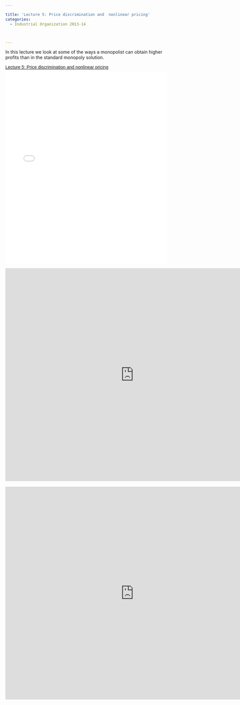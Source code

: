 ```yaml
---

title: 'Lecture 5: Price discrimination and  nonlinear pricing'
categories:
  - Industrial Organization 2013-14



---
```

In this lecture we look at some of the ways a monopolist can obtain higher profits than in the standard monopoly solution.  <br /> <div style="-x-system-font: none; display: block; font-family: Helvetica,Arial,Sans-serif; font-size-adjust: none; font-size: 14px; font-stretch: normal; font-style: normal; font-variant: normal; font-weight: normal; line-height: normal; margin: 12px auto 6px auto;"><a href="http://www.scribd.com/doc/182451012/Lecture-5-Price-discrimination-and-nonlinear-pricing" style="text-decoration: underline;" title="View Lecture 5: Price discrimination and  nonlinear pricing on Scribd">Lecture 5: Price discrimination and  nonlinear pricing</a></div><iframe data-aspect-ratio="undefined" data-auto-height="false" frameborder="0" height="600" scrolling="no" src="//www.scribd.com/embeds/182451012/content?start_page=1&amp;view_mode=slideshow&amp;show_recommendations=false" width="100%"></iframe> <br /> <div style="clear: both; text-align: center;"><object width="800" height="665" class codebase="http://download.macromedia.com/pub/shockwave/cabs/flash/swflash.cab#version=6,0,40,0" data-thumbnail-src="http://i1.ytimg.com/vi/pYvWYrOPP1Y/0.jpg">

<param name="movie" value="http://www.youtube.com/v/pYvWYrOPP1Y?version=3&f=user_uploads&c=google-webdrive-0&app=youtube_gdata" />

<param name="bgcolor" value="#FFFFFF" />

<param name="allowFullScreen" value="true" /><embed width="800" height="665"  src="http://www.youtube.com/v/pYvWYrOPP1Y?version=3&f=user_uploads&c=google-webdrive-0&app=youtube_gdata" type="application/x-shockwave-flash" allowfullscreen="true"/></object></div> <br /> <div style="clear: both; text-align: center;"><object width="800" height="665" class codebase="http://download.macromedia.com/pub/shockwave/cabs/flash/swflash.cab#version=6,0,40,0" data-thumbnail-src="http://i1.ytimg.com/vi/D8AHtC2M8_4/0.jpg">

<param name="movie" value="http://www.youtube.com/v/D8AHtC2M8_4?version=3&f=user_uploads&c=google-webdrive-0&app=youtube_gdata" />

<param name="bgcolor" value="#FFFFFF" />

<param name="allowFullScreen" value="true" /><embed width="800" height="665"  src="http://www.youtube.com/v/D8AHtC2M8_4?version=3&f=user_uploads&c=google-webdrive-0&app=youtube_gdata" type="application/x-shockwave-flash" allowfullscreen="true"/></object></div>